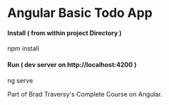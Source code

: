 # Angular Basic Todo App

#### Install ( from within project Directory )
npm install

#### Run ( dev server on http://localhost:4200 )
ng serve

Part of Brad Traversy's Complete Course on Angular.
